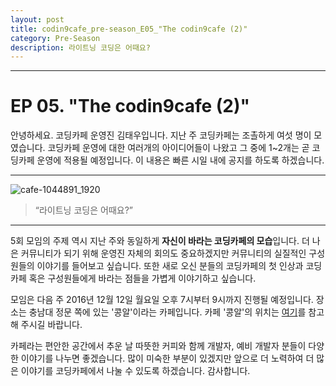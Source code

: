 ```yaml
---
layout: post
title: codin9cafe_pre-season_E05_"The codin9cafe (2)"
category: Pre-Season 
description: 라이트닝 코딩은 어때요?
---
```


---

# EP 05. "The codin9cafe (2)"

안녕하세요. 코딩카페 운영진 김태우입니다. 
지난 주 코딩카페는 조촐하게 여섯 명이 모였습니다. 
코딩카페 운영에 대한 여러개의 아이디어들이 나왔고 그 중에 1~2개는 곧 코딩카페 운영에 적용될 예정입니다. 
이 내용은 빠른 시일 내에 공지를 하도록 하겠습니다.


---

![cafe-1044891_1920](https://cloud.githubusercontent.com/assets/6007758/21080325/5dfeefb2-bfef-11e6-934a-076dab010d54.jpg)

> “라이트닝 코딩은 어때요?”

---


5회 모임의 주제 역시 지난 주와 동일하게 **자신이 바라는 코딩카페의 모습**입니다.
더 나은 커뮤니티가 되기 위해 운영진 자체의 회의도 중요하겠지만 커뮤니티의 실질적인 구성원들의 이야기를 들어보고 싶습니다. 
또한 새로 오신 분들의 코딩카페의 첫 인상과 코딩카페 혹은 구성원들에게 바라는 점들을 가볍게 이야기하고 싶습니다.


모임은 다음 주 2016년 12월 12일 월요일 오후 7시부터 9시까지 진행될 예정입니다. 장소는 충남대 정문 쪽에 있는 '콩알'이라는 카페입니다.
카페 '콩알'의 위치는 [여기](http://map.naver.com/?perimeter=0&lng=29b6dd19e87bfbd53e904290a0361e91&pinId=33152559&pinType=site&dlevel=11&lat=a526170cff32608caeab4b0b1962922f&enc=b64)를 참고해 주시길 바랍니다.


카페라는 편안한 공간에서 추운 날 따뜻한 커피와 함께 개발자, 예비 개발자 분들이 다양한 이야기를 나누면 좋겠습니다.
많이 미숙한 부분이 있겠지만 앞으로 더 노력하여 더 많은 이야기를 코딩카페에서 나눌 수 있도록 하겠습니다. 감사합니다.
